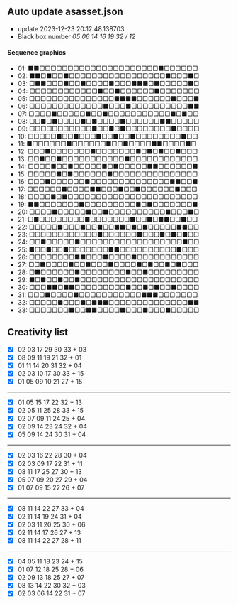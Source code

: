 ## Auto update asasset.json

* update 2023-12-23 20:12:48.138703
* Black box number _05 06 14 16 19 32 / 12_
#### Sequence graphics

* 01: ■■□□□□□□□□□□□□□□□□□□□□□■□□□□□□
* 02: ■■□■□□■□□□□□□□□□□□□□□□□□■□□□■□
* 03: □■■□□□■□□■□□□□■□□□■■■□■□□□□□■□
* 04: □□□□□□□□□□□□■□□■□□□□□□■□□□□□□□
* 05: □□□□□□□□□□□□□□□■■■■□□□□□□■□□□■
* 06: □□□□□□□□□□□□□■□□□■□□□□□□□□□□■■
* 07: □□□□■□□□□□■□□■□□□□□□□□□□□■□■□□
* 08: □□■□■□□□□■□■□□□□■□□□□□□■■□□□□□
* 09: □□□□□□□□□□□■□□■□■□□□□□□□□■□□□□
* 10: □□□□□■□□■□□□■□□■□□■□□□□□□□□■□□
* 11: ■□□□□□□■□□□□□□■□□■□□□□■■□□□□■□
* 12: □□□■□□□□□□□■□□□□□□□■□■□■□□■□□□
* 13: □□■□□■□□□□□□□□□□□■□□□□□□□□□□□□
* 14: □□□□■□□■□□□□□■□■□□□□□■■□□□□□□■
* 15: □□□□□■□■□□□□□□■□□□□□□□□□□□□□□□
* 16: □□□■□□□□□□■□□□□□□□□□□□□□□■■□□■
* 17: □□□□□□■□□□□■■□□□■□□■□□□□□□■□□□
* 18: □□□□■□■□□□□□□□□□□□□□□□□□□□□□□□
* 19: ■■□□□□□□□■□□□□□□□□□■□■□□□□□□□■
* 20: □□□□■□□□□□■□□■□□□□□□□□□□■□□□■□
* 21: □■□□□□□□□□■□□□□□□□■□□■□■■□□■□□
* 22: □□□□□■□□□■□□■□□■■□■□■□□□□□■■□□
* 23: □□□□□□□□□□□□■□□□□□□■□□□■□■□■□□
* 24: □□■□□□□□■□□□□□□□□□□□□□□□□□□■□□
* 25: ■□□■□□■□□□□□□□■■□□□□□□□□□□■□□□
* 26: □□□□□□□□■■□□□■□□□□■□□□□□□□□□□□
* 27: □□■□□□□■□□■□□□■□□□□■□■□□■□■□□□
* 28: □■□□□□□□■□□□□□□□□■□□■□□□□□□□□□
* 29: ■□■□□■□□■□□□□□□□□□□□□□□□□□□□□□
* 30: □□□■■□■■□□□□□□□□□■□□■□■□□■□□□□
* 31: □□□■□□□□■□□□□□□□□□□□■■■□□□□□□□
* 32: □□□□□■□□□■□■■■□□□□□□□□□□□□□□■■
* 33: □□□□□□□■□□■■□□□□■□□□■□□□■□□□□□
## Creativity list

- [x] 02 03 17 29 30 33 + 03
- [x] 08 09 11 19 21 32 + 01
- [x] 01 11 14 20 31 32 + 04
- [x] 02 03 10 17 30 33 + 15
- [x] 01 05 09 10 21 27 + 15
***
- [x] 01 05 15 17 22 32 + 13
- [x] 02 05 11 25 28 33 + 15
- [x] 02 07 09 11 24 25 + 04
- [x] 02 09 14 23 24 32 + 04
- [x] 05 09 14 24 30 31 + 04
***
- [x] 02 03 16 22 28 30 + 04
- [x] 02 03 09 17 22 31 + 11
- [x] 08 11 17 25 27 30 + 13
- [x] 05 07 09 20 27 29 + 04
- [x] 01 07 09 15 22 26 + 07
***
- [x] 08 11 14 22 27 33 + 04
- [x] 02 11 14 19 24 31 + 04
- [x] 02 03 11 20 25 30 + 06
- [x] 02 11 14 17 26 27 + 13
- [x] 08 11 14 22 27 28 + 11
***
- [x] 04 05 11 18 23 24 + 15
- [x] 01 07 12 18 25 28 + 06
- [x] 02 09 13 18 25 27 + 07
- [x] 08 13 14 22 30 32 + 03
- [x] 02 03 06 14 22 31 + 07
